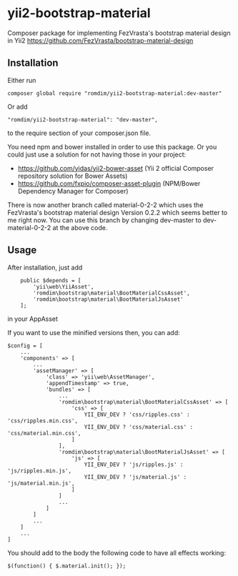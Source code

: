 # yii2-bootstrap-material
Composer package for implementing FezVrasta's bootstrap material design in Yii2
https://github.com/FezVrasta/bootstrap-material-design

## Installation

Either run
```
composer global require "romdim/yii2-bootstrap-material:dev-master"
```

Or add

```
"romdim/yii2-bootstrap-material": "dev-master",
```

to the require section of your composer.json file.

You need npm and bower installed in order to use this package. Or you could just use a solution for not having those in your project:
- https://github.com/yidas/yii2-bower-asset (Yii 2 official Composer repository solution for Bower Assets)
- https://github.com/fxpio/composer-asset-plugin (NPM/Bower Dependency Manager for Composer)

There is now another branch called material-0-2-2 which uses the FezVrasta's bootstrap material design Version 0.2.2 which seems better to me right now.
You can use this branch by changing dev-master to dev-material-0-2-2 at the above code. 

## Usage

After installation, just add

```
    public $depends = [
        'yii\web\YiiAsset',
		'romdim\bootstrap\material\BootMaterialCssAsset',
		'romdim\bootstrap\material\BootMaterialJsAsset'
    ];
```

in your AppAsset

If you want to use the minified versions then, you can add:

```
$config = [
    ...
    'components' => [
        ...
        'assetManager' => [
            'class' => 'yii\web\AssetManager',
            'appendTimestamp' => true,
            'bundles' => [
                ...
                'romdim\bootstrap\material\BootMaterialCssAsset' => [
                    'css' => [
                        YII_ENV_DEV ? 'css/ripples.css' : 'css/ripples.min.css',
                        YII_ENV_DEV ? 'css/material.css' : 'css/material.min.css',
                    ]
                ],
                'romdim\bootstrap\material\BootMaterialJsAsset' => [
                    'js' => [
                        YII_ENV_DEV ? 'js/ripples.js' : 'js/ripples.min.js',
                        YII_ENV_DEV ? 'js/material.js' : 'js/material.min.js',
                    ]
                ]
                ...
            ]
        ]
        ...
    ]
    ...
]
```

You should add to the body the following code to have all effects working:
```
$(function() { $.material.init(); });
```
